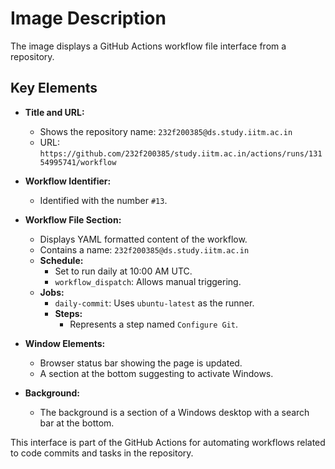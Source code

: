 # Image Description

The image displays a GitHub Actions workflow file interface from a repository. 

## Key Elements

- **Title and URL:** 
  - Shows the repository name: `232f200385@ds.study.iitm.ac.in`
  - URL: `https://github.com/232f200385/study.iitm.ac.in/actions/runs/13154995741/workflow`

- **Workflow Identifier:** 
  - Identified with the number `#13`.

- **Workflow File Section:** 
  - Displays YAML formatted content of the workflow.
  - Contains a name: `232f200385@ds.study.iitm.ac.in`
  - **Schedule:** 
    - Set to run daily at 10:00 AM UTC.
    - `workflow_dispatch`: Allows manual triggering.
  - **Jobs:** 
    - `daily-commit`: Uses `ubuntu-latest` as the runner.
    - **Steps:** 
      - Represents a step named `Configure Git`.

- **Window Elements:**
  - Browser status bar showing the page is updated.
  - A section at the bottom suggesting to activate Windows.

- **Background:** 
  - The background is a section of a Windows desktop with a search bar at the bottom. 

This interface is part of the GitHub Actions for automating workflows related to code commits and tasks in the repository.